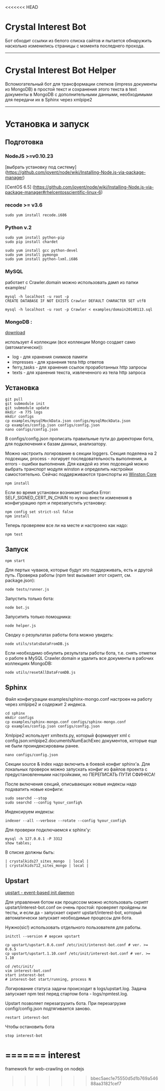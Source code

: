 <<<<<<< HEAD
# Crystal Interest Bot

Бот обходит ссылки из белого списка сайтов и пытается обнаружить насколько изменились страницы
с момента последнего прохода.

***

# Crystal Interest Bot Helper

Вспомогательный бот для трансформации слепков (impress документы из MongoDB)
в простой текст и сохранения этого текста в text документы в MongoDB с
дополнительными данными, необходимыми для передачи их в Sphinx через xmlpipe2

***

# Установка и запуск

## Подготовка

### NodeJS >=v0.10.23

[выбрать установку под систему]
(https://github.com/joyent/node/wiki/Installing-Node.js-via-package-manager)

[CentOS 6.5]
(https://github.com/joyent/node/wiki/Installing-Node.js-via-package-manager#rhelcentosscientific-linux-6)

### recode >= v3.6

    sudo yum install recode.i686
    
### Python v.2

    sudo yum install python-pip
    sudo pip install chardet

    sudo yum install gcc python-devel
    sudo yum install pymongo
    sudo yum install python-lxml.i686

### MySQL

работает с Crawler.domain
можно использовать дамп из папки examples/

    mysql -h localhost -u root -p
    CREATE DATABASE IF NOT EXISTS Crawler DEFAULT CHARACTER SET utf8

    mysql -h localhost -u root -p Crawler < examples/domain20140113.sql

### MongoDB :

[download](http://www.mongodb.org/downloads)

использует 4 коллекции (все коллекции Mongo создает само (автоматически)):
+  log - для хранения снимков памяти
+  impresses - для хранения тела http ответов
+  ferry_tasks - для хранения ссылок проработанных http запросы
+  texts - для хранения текста, извлеченного из тела http запроса

## Установка

    git pull
    git submodule init
    git submodule update
    mkdir -m 775 logs
    mkdir configs
    cp examples/mysqlMockData.json configs/mysqlMockData.json
    cp examples/config.json configs/config.json
    nano configs/config.json

В configs/config.json прописать правильные пути до директории бота,
для подключения к базам данных, анализатору.

Можно настроить логирование в секции loggers. Секция поделена на 2 подсекции,
process - логирует последовательность выполнения, а errors - ошибки выполнения.
Для каждой из этих подсекций можно выбрать транспорт модуля winston и определить
настройки самостоятельно.
Сейчас поддерживаются транспорты из [Winston Core](https://github.com/flatiron/winston/blob/master/docs/transports.md#http-transport)

    npm install

Если во время установки возникает ошибка Error: SELF_SIGNED_CERT_IN_CHAIN то
нужно внести изменения в конфигурацию npm и перезапустить установку:

    npm config set strict-ssl false
    npm install

Теперь проверяем все ли на месте и настроено как надо:

    npm test

## Запуск

    npm start

Для пертых чуваков, которые будут это поддерживать, есть и другой путь.
Проверка работы (npm test вызывает этот скрипт, см. package.json):

    node tests/runner.js

Запустить только бота:

    node bot.js

Запуситить только помощника:

    node helper.js

Сводку о результатах работы бота можно увидеть:

    node utils/statsDataFromDB.js

Если необходимо обнулить результаты работы бота, т.е. снять отметки о работе
в MySQL Crawler.domain и удалить все документы в рабочих коллекциях MongoDB:

    node utils/resetAllDataFromDB.js

## Sphinx

Файл конфигурации examples/sphinx-mongo.conf настроен на работу через xmlpipe2 и содержит 2 индекса.

    cd sphinx
    mkdir configs
    cp examples/sphinx-mongo.conf configs/sphinx-mongo.conf
    cp examples/config.json configs/config.json

Xmlpipe2 использует xmltexts.py, который формирует xml с config.json:xmlpipe2.documentsNumEachExec
документов, которые еще не были проиндексированы ранее.

    nano configs/config.json

Секции source & index надо включить в боевой конфиг sphinx'a.
Для локальных проверок можно запускать конфиг из файлов проекта с предустановленными настройками,
но ПЕРЕПИСАТЬ ПУТИ СФИНКСА!

После включения секций, описывающих новые индексы надо подхватить новые конфиги:

    sudo searchd --stop
    sudo searchd --config %your_config%

Индексируем индексы:

    indexer --all --verbose --rotate --config %your_config%

Для проверки подключаемся к sphinx'y:

    mysql -h 127.0.0.1 -P 3312
    show tables;

В списке должны быть:

    | crystalkids27_sites_mongo  | local |
    | crystalkids712_sites_mongo | local |

## Upstart

[upstart - event-based init daemon](http://upstart.ubuntu.com/)

Для управления ботом как процессом можно использовать скрипт upstart/interest-bot.conf
он очень простой: проверяет пройдены ли тесты, и если да - запускает скрипт upstart/interest-bot, который автоматически запускает
необходимые процессы для бота.

Нужно(sic!) использовать отдельного пользователя для работы.

    initctl --version # версия upstart

    cp upstart/upstart.0.6.conf /etc/init/interest-bot.conf # ver. >= 0.6.5
    cp upstart/upstart.1.10.conf /etc/init/interest-bot.conf # ver. >= 1.10

    cd /etc/init/
    vim interest-bot.conf
    start interest-bot
    # interest-bot start/running, process N

Логирование статуса задачи происходит в logs/upstart.log. Задача запускает npm test
перед стартом бота - logs/npmtest.log.

Upstart позволяет перезагрузить бота. При перезагрузке config/config.json подтягивается заново.

    restart interest-bot

Чтобы остановить бота

    stop interest-bot


=======
interest
========

framework for web-crawling on nodejs
>>>>>>> bbec5aec1e75550d5d1b769a54688aa31821cef7
